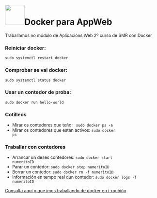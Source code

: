 <img style="float:left" height="64px"   src="https://irocho.files.wordpress.com/2012/10/rocho-950x264-e1350378609633.png" alt="" />

# Docker para AppWeb
Traballamos no módulo de Aplicacións Web 2º curso de SMR con Docker

### Reiniciar docker:
<code>sudo systemctl restart docker</code>
### Comprobar se vai docker:
<code>sudo systemctl status docker</code>
### Usar un contedor de proba:
<code>sudo docker run hello-world</code>
### Cotilleos
* Mirar os contedores que teño:
<code> sudo docker ps -a</code>
* Mirar os contedores que están activos:
<code>sudo docker ps</code>
### Traballar con contedores
* Arrancar un deses contedores:
<code>sudo docker start numeritoID</code>
* Parar un contedor:
<code>sudo docker stop numeritoID</code>
* Borrar un contedor:
<code>sudo docker rm -f numeritoID</code>
* Información en tempo real dun contedor:
<code>sudo docker logs -f numeritoID</code>

[Consulta aquí o que imos traballando de docker en i-rochiño](https://irocho.wordpress.com/tag/docker/)


